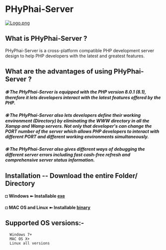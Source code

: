 # PHyPhai-Server

[![Logo.png](https://i.postimg.cc/kgnjGgV1/Logo.png)](https://postimg.cc/ykbhrByc)


## What is PHyPhai-Server ? 
PHyPhai-Server is a cross-platform compatible PHP development server design to help PHP developers with the latest and greatest features.


## What are the advantages of using PHyPhai-Server ? 
##### ⦿ The PHyPhai-Server is equipped with the PHP version 8.0.1 (8.1), therefore it lets developers interact with the latest features offered by the PHP. 
##### ⦿ The PHyPhai-Server also lets developers define their working environment (Directory) by eliminating the WWW directory in all the Xampp and Wamp servers. Not only that developer's can change the PORT number of the server which allows PHP developers to interact with different PORT and different working environments simultaneously.
##### ⦿ The PHyPhai-Server also gives different ways of debugging the different server errors including fast cash-free refresh and comprehensive server status information.


## Installation -- Download the entire Folder/ Directory
   #### ◘ Windows ➼             Installable [exe](https://github.com/BuddhiD-Workaholic/PHyPhai-Server/tree/main/Installable/Windows)
   #### ◘ MAC OS and Linux ➼    Installable [binary](https://github.com/BuddhiD-Workaholic/PHyPhai-Server/tree/main/Installable/Linux%20and%20Mac)


## Supported OS versions:- 
      Windows 7+ 
      MAC OS X+
      Linux all versions
